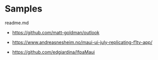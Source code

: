 # Samples

readme.md

*   https://github.com/matt-goldman/outlook

*   https://www.andreasnesheim.no/maui-ui-july-replicating-f1tv-app/

*   https://github.com/edgiardina/IfpaMaui

